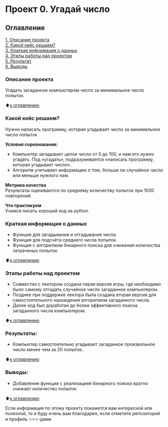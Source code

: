 # Проект 0. Угадай число

## Оглавление  
[1. Описание проекта](.README.md#Описание-проекта)  
[2. Какой кейс решаем?](.README.md#Какой-кейс-решаем)  
[3. Краткая информация о данных](.README.md#Краткая-информация-о-данных)  
[4. Этапы работы над проектом](.README.md#Этапы-работы-над-проектом)  
[5. Результат](.README.md#Результат)    
[6. Выводы](.README.md#Выводы) 

### Описание проекта    
Угадать загаданное компьютером число за минимальное число попыток.

:arrow_up:[к оглавлению](_)


### Какой кейс решаем?    
Нужно написать программу, которая угадывает число за минимальное число попыток

**Условия соревнования:**  
- Компьютер загадывает целое число от 0 до 100, и нам его нужно угадать. Под «угадать», подразумевается «написать программу, которая угадывает число».
- Алгоритм учитывает информацию о том, больше ли случайное число или меньше нужного нам.

**Метрика качества**     
Результаты оцениваются по среднему количеству попыток при 1000 повторений

**Что практикуем**     
Учимся писать хороший код на python


### Краткая информация о данных
- Функция для загадывания и отгадывания числа.
- Функция для подсчёта среднего числа попыток.
- Функция с алгоритмом бннарного поиска для снижения количества затраченых попыток.
  
:arrow_up:[к оглавлению](.README.md#Оглавление)


### Этапы работы над проектом  
- Совместно с лектором создана перая версия игры, где необходимо было самому отгадать случайное число загаданное компьютером.
- Позднее при поддержке лектора была создана вторая версия для самостоятельного нахождения алгоритмом загаданного числа.
- Далее код  был доработан до более эффективного поиска загаданного числа компьютером.

:arrow_up:[к оглавлению](.README.md#Оглавление)


### Результаты:  
- Компьютер самостоятельно угадывает загаданное произвольное число менее чем за 20 попыток.

:arrow_up:[к оглавлению](.README.md#Оглавление)


### Выводы:  
- Добавление функции с реализацией бинарного поиска кратно снижает количество попыток.

:arrow_up:[к оглавлению](.README.md#Оглавление)


Если информация по этому проекту покажется вам интересной или полезной, то я буду очень вам благодарен, если отметите репозиторий и профиль ⭐️⭐️⭐️-дами
